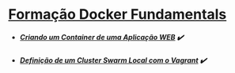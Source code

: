 # [Formação Docker Fundamentals](https://web.dio.me/track/formacao-docker-fundamentals)

- ##### [Criando um Container de uma Aplicação WEB](https://web.dio.me/project/criando-um-container-de-uma-aplicacao-web/learning/ab0654f1-b0fe-4cc6-8632-533d07887bac) :heavy_check_mark:

- ##### [Definição de um Cluster Swarm Local com o Vagrant](https://web.dio.me/project/definicao-de-um-cluster-swarm-local-com-o-vagrant/learning/406dc0e5-8784-466e-ae61-a460305f401d) :heavy_check_mark:
